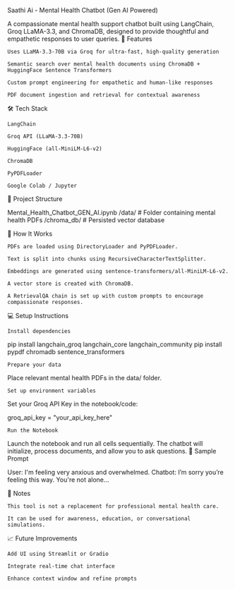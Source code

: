 Saathi Ai - Mental Health Chatbot (Gen AI Powered)

A compassionate mental health support chatbot built using LangChain, Groq LLaMA-3.3, and ChromaDB, designed to provide thoughtful and empathetic responses to user queries.
🚀 Features

    Uses LLaMA-3.3-70B via Groq for ultra-fast, high-quality generation

    Semantic search over mental health documents using ChromaDB + HuggingFace Sentence Transformers

    Custom prompt engineering for empathetic and human-like responses

    PDF document ingestion and retrieval for contextual awareness

🛠️ Tech Stack

    LangChain

    Groq API (LLaMA-3.3-70B)

    HuggingFace (all-MiniLM-L6-v2)

    ChromaDB

    PyPDFLoader

    Google Colab / Jupyter

📁 Project Structure

Mental_Health_Chatbot_GEN_AI.ipynb
/data/                  # Folder containing mental health PDFs
/chroma_db/             # Persisted vector database

🧩 How It Works

    PDFs are loaded using DirectoryLoader and PyPDFLoader.

    Text is split into chunks using RecursiveCharacterTextSplitter.

    Embeddings are generated using sentence-transformers/all-MiniLM-L6-v2.

    A vector store is created with ChromaDB.

    A RetrievalQA chain is set up with custom prompts to encourage compassionate responses.

💻 Setup Instructions

    Install dependencies

pip install langchain_groq langchain_core langchain_community
pip install pypdf chromadb sentence_transformers

    Prepare your data

Place relevant mental health PDFs in the data/ folder.

    Set up environment variables

Set your Groq API Key in the notebook/code:

groq_api_key = "your_api_key_here"

    Run the Notebook

Launch the notebook and run all cells sequentially. The chatbot will initialize, process documents, and allow you to ask questions.
🤖 Sample Prompt

User: I'm feeling very anxious and overwhelmed.
Chatbot: I’m sorry you’re feeling this way. You're not alone...

📌 Notes

    This tool is not a replacement for professional mental health care.

    It can be used for awareness, education, or conversational simulations.

📈 Future Improvements

    Add UI using Streamlit or Gradio

    Integrate real-time chat interface

    Enhance context window and refine prompts

